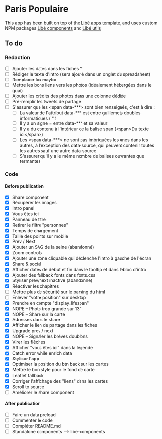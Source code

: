 # Paris Populaire

This app has been built on top of the [Libé apps template](https://github.com/libe-max/libe-apps-template), and uses custom NPM packages [Libé components](https://github.com/libe-max/libe-components) and [Libé utils](https://github.com/libe-max/libe-utils)

## To do

### Redaction

- [ ] Ajouter les dates dans les fiches ?
- [ ] Rédiger le texte d'intro (sera ajouté dans un onglet du spreadsheet)
- [ ] Remplacer les maybe
- [ ] Mettre les bons liens vers les photos (idéalement hébergées dans le quai)
- [ ] Ajouter les crédits des photos dans une colonne dédiée
- [ ] Pré-remplir les tweets de partage
- [ ] S'assurer que les <span data-***> sont bien renseignés, c'est à dire :
  - [ ] La valeur de l'attribut data-*** est entre guillemets doubles informatiques ( " )
  - [ ] Il y a un signe = entre data-*** et sa valeur
  - [ ] Il y a du contenu à l'intérieur de la balise span (\<span\>Du texte ici\</span\>)
  - [ ] Les <span data-***> ne sont pas imbriquées les unes dans les autres, à l'exception des data-source, qui peuvent contenir toutes les autres sauf une autre data-source
  - [ ] S'assurer qu'il y a le même nombre de balises ouvrantes que fermantes

### Code

#### Before publication

- [x] Share component
- [x] Récupérer les images
- [x] Intro panel
- [x] Vous êtes ici
- [x] Panneau de titre
- [x] Retirer le filtre "personnes"
- [x] Temps de chargement
- [x] Taille des points sur mobile
- [x] Prev / Next
- [x] Ajouter un SVG de la seine (abandonné)
- [x] Zoom controls
- [x] Ajouter une zone cliquable qui déclenche l'intro à gauche de l'écran
- [x] Share & social
- [x] Afficher dates de début et fin dans le tooltip et dans lebloc d'intro
- [x] Ajouter des fallback fonts dans fonts.css
- [x] Styliser prev/next inactive (abandonné)
- [x] Réactiver les chapitres
- [ ] Mettre plus de sécurité sur le parsing du html
- [ ] Enlever "votre position" sur desktop
- [x] Prendre en compte "display_lifespan"
- [x] NOPE – Photo trop grande sur 13"
- [x] NOPE – Share sur la carte
- [x] Adresses dans le share
- [x] Afficher le lien de partage dans les fiches
- [X] Upgrade prev / next
- [x] NOPE – Signaler les brèves doublons
- [x] Virer les flèches
- [x] Afficher "vous êtes ici" dans la légende
- [x] Catch error while enrich data
- [x] Styliser l'app
- [x] Optimiser la position du btn back sur les cartes
- [x] Mettre le bon style pour le fond de carte
- [x] Leaflet fallback
- [x] Corriger l'affichage des "liens" dans les cartes
- [x] Scroll to source
- [ ] Améliorer le share component

#### After publication

- [ ] Faire un data preload
- [ ] Commenter le code
- [ ] Compléter README.md
- [ ] Standalone components —> libe-components

